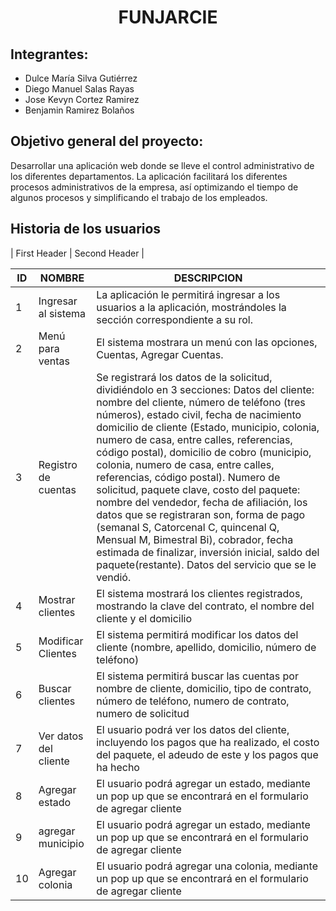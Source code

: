 <h1 align="center"> FUNJARCIE</h1>

## Integrantes:

- Dulce María  Silva Gutiérrez
- Diego Manuel Salas Rayas
- Jose Kevyn Cortez Ramirez
 - Benjamin Ramirez Bolaños
 
 ## Objetivo general del proyecto:
Desarrollar una aplicación web donde se lleve el control administrativo de los diferentes 
departamentos. La aplicación facilitará los diferentes procesos administrativos de la empresa, así optimizando el tiempo de algunos procesos y simplificando el trabajo de los empleados. 

## Historia de los usuarios 
| First Header  | Second Header |


| ID  | NOMBRE | DESCRIPCION  | 
| ------------- | ------------- |------------- |
| 1  | Ingresar al sistema  | La aplicación le permitirá ingresar a los usuarios a la aplicación, mostrándoles la sección correspondiente a su rol.  | 
| 2  | Menú para ventas  | El sistema mostrara un menú con las opciones, Cuentas, Agregar Cuentas.  | 
| 3  | Registro de cuentas  | Se registrará los datos de la solicitud, dividiéndolo en 3 secciones: Datos del cliente: nombre del cliente, número de teléfono (tres números), estado civil, fecha de nacimiento domicilio de cliente (Estado, municipio, colonia, numero de casa, entre calles, referencias, código postal), domicilio de cobro (municipio, colonia, numero de casa, entre calles, referencias, código postal). Numero de solicitud, paquete clave, costo del paquete: nombre del vendedor, fecha de afiliación, los datos que se registraran son, forma de pago (semanal S, Catorcenal C, quincenal Q, Mensual M, Bimestral Bi), cobrador, fecha estimada de finalizar, inversión inicial, saldo del paquete(restante). Datos del servicio que se le vendió.  |
| 4  | Mostrar clientes  | El sistema mostrará los clientes registrados, mostrando la clave del contrato, el nombre del cliente y el domicilio  | 
| 5  | Modificar Clientes  | El sistema permitirá modificar los datos del cliente (nombre, apellido, domicilio, número de teléfono)  |
| 6  | Buscar clientes | El sistema permitirá buscar las cuentas por nombre de cliente, domicilio, tipo de contrato, número de teléfono, numero de contrato, numero de solicitud  | 
| 7  | Ver datos del cliente  | El usuario podrá ver los datos del cliente, incluyendo los pagos que ha realizado, el costo del paquete, el adeudo de este y los pagos que ha hecho  | 
| 8  | Agregar estado  | El usuario podrá agregar un estado, mediante un pop up que se encontrará en el formulario de agregar cliente  | 
| 9  | agregar municipio  | El usuario podrá agregar un estado, mediante un pop up que se encontrará en el formulario de agregar cliente   | 
| 10  | Agregar colonia   | El usuario podrá agregar una colonia, mediante un pop up que se encontrará en el formulario de agregar cliente   | 
